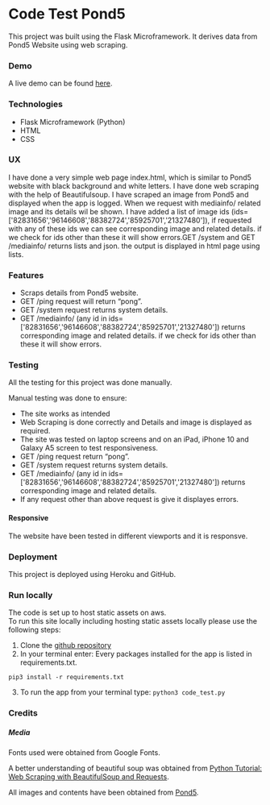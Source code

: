 # Code Test Pond5

This project was built using the Flask Microframework. It derives data from Pond5 Website using web scraping.

### Demo

A live demo can be found [here](https://app-code-test.herokuapp.com/).

### Technologies

+ Flask Microframework (Python)
+ HTML
+ CSS


### UX

I have done a very simple web page index.html, which is similar to Pond5 website with black background and white letters. I have done web scraping with the help of Beautifulsoup.
I have scraped an image from Pond5 and displayed when the app is logged. When we request with mediainfo/<id> related image and its details wil be shown.
I have added a list of image ids (ids=['82831656','96146608','88382724','85925701','21327480']), if requested with any of these ids we can see corresponding image and related details.
if we check for ids other than these it will show errors.GET /system and GET /mediainfo/<id> returns lists and json. the output is displayed in html page using lists.


### Features

+ Scraps details from Pond5 website.
+ GET /ping request will return “pong”.
+ GET /system request returns system details.
+ GET /mediainfo/<id> (any id in ids=['82831656','96146608','88382724','85925701','21327480']) returns corresponding image and related details.
if we check for ids other than these it will show errors.

### Testing

All the testing for this project was done manually. 

Manual testing was done to ensure:

+ The site works as intended
+ Web Scraping is done correctly and Details and image is displayed as required.
+ The site was tested on  laptop screens and on an iPad, iPhone 10 and Galaxy A5 screen to test responsiveness.
+ GET /ping request return “pong”.
+ GET /system request returns system details.
+ GET /mediainfo/<id> (any id in ids=['82831656','96146608','88382724','85925701','21327480']) returns corresponding image and related details.
+ If any request other than above request is give it displayes errors.

#### Responsive 

The website have been tested in different viewports and it is responsve.


### Deployment 

This project is deployed using Heroku and GitHub.


### Run locally
The code is set up to host static assets on aws.  
To run this site locally including hosting static assets locally please use the following steps:
1. Clone the [github repository](https://github.com/femy16/code_test_pond)
2. In your terminal enter:
Every packages installed for the app is listed in requirements.txt.
```
pip3 install -r requirements.txt
```
3. To run the app from your terminal type: 
```python3 code_test.py```

### Credits

##### Media 
Fonts used were obtained from Google Fonts.

A better understanding of beautiful soup was obtained from [Python Tutorial: Web Scraping with BeautifulSoup and Requests](https://www.youtube.com/watch?v=ng2o98k983k&t=2236s).

All images and contents have been obtained from [Pond5](https://www.pond5.com/).
